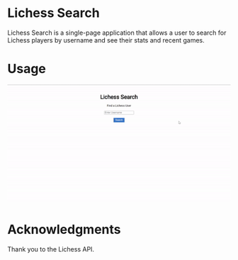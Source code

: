 # Lichess Search

Lichess Search is a single-page application that allows a user to search for Lichess players by username and see their stats and recent games.

# Usage

![Example GIF](media/ezgif-3-9c0aced506.gif)

# Acknowledgments

Thank you to the Lichess API.